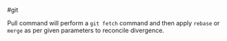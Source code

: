 #git 

Pull command will perform a `git fetch` command and then apply `rebase` or `merge` as per given parameters to reconcile divergence. 


